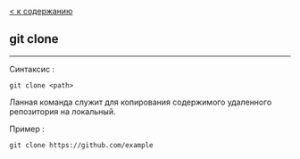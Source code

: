 [< к содержанию](../readme.md)

## git clone
---
Синтаксис :
```bush-
git clone <path>
```

Ланная команда служит для копирования содержимого удаленного репозитория на локальный.

Пример : 
```bash-
git clone https://github.com/example
```